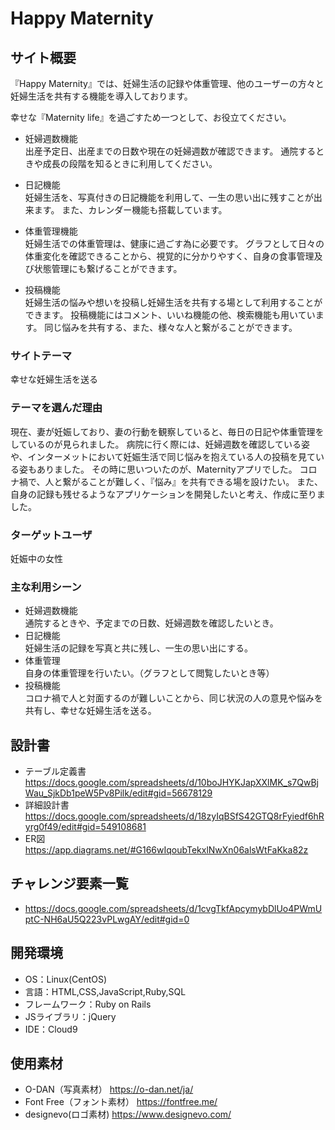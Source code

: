 # Happy Maternity

## サイト概要
『Happy Maternity』では、妊婦生活の記録や体重管理、他のユーザーの方々と妊婦生活を共有する機能を導入しております。

幸せな『Maternity life』を過ごすため一つとして、お役立てください。

- 妊婦週数機能<br>
出産予定日、出産までの日数や現在の妊婦週数が確認できます。
通院するときや成長の段階を知るときに利用してください。

- 日記機能<br>
妊婦生活を、写真付きの日記機能を利用して、一生の思い出に残すことが出来ます。
また、カレンダー機能も搭載しています。

- 体重管理機能<br>
妊婦生活での体重管理は、健康に過ごす為に必要です。
グラフとして日々の体重変化を確認できることから、視覚的に分かりやすく、自身の食事管理及び状態管理にも繋げることができます。

- 投稿機能<br>
妊婦生活の悩みや想いを投稿し妊婦生活を共有する場として利用することができます。
投稿機能にはコメント、いいね機能の他、検索機能も用いています。
同じ悩みを共有する、また、様々な人と繋がることができます。

### サイトテーマ
幸せな妊婦生活を送る

### テーマを選んだ理由
現在、妻が妊娠しており、妻の行動を観察していると、毎日の日記や体重管理をしているのが見られました。
病院に行く際には、妊婦週数を確認している姿や、インターメットにおいて妊娠生活で同じ悩みを抱えている人の投稿を見ている姿もありました。
その時に思いついたのが、Maternityアプリでした。
コロナ禍で、人と繋がることが難しく、『悩み』を共有できる場を設けたい。
また、自身の記録も残せるようなアプリケーションを開発したいと考え、作成に至りました。

### ターゲットユーザ
妊娠中の女性

### 主な利用シーン
- 妊婦週数機能<br>
通院するときや、予定までの日数、妊婦週数を確認したいとき。
- 日記機能<br>
妊婦生活の記録を写真と共に残し、一生の思い出にする。
- 体重管理<br>
自身の体重管理を行いたい。（グラフとして閲覧したいとき等）
- 投稿機能<br>
コロナ禍で人と対面するのが難しいことから、同じ状況の人の意見や悩みを共有し、幸せな妊婦生活を送る。

## 設計書
- テーブル定義書
https://docs.google.com/spreadsheets/d/10boJHYKJapXXlMK_s7QwBjWau_SjkDb1peW5Pv8Pilk/edit#gid=56678129
- 詳細設計書
https://docs.google.com/spreadsheets/d/18zyIqBSfS42GTQ8rFyiedf6hRyrg0f49/edit#gid=549108681
- ER図
https://app.diagrams.net/#G166wIqoubTekxlNwXn06alsWtFaKka82z

## チャレンジ要素一覧
- https://docs.google.com/spreadsheets/d/1cvgTkfApcymybDlUo4PWmUptC-NH6aU5Q223vPLwgAY/edit#gid=0

## 開発環境
- OS：Linux(CentOS)
- 言語：HTML,CSS,JavaScript,Ruby,SQL
- フレームワーク：Ruby on Rails
- JSライブラリ：jQuery
- IDE：Cloud9

## 使用素材
- O-DAN（写真素材）
https://o-dan.net/ja/
- Font Free（フォント素材）
https://fontfree.me/
- designevo(ロゴ素材)
https://www.designevo.com/
